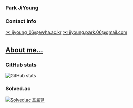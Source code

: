 ### Park JiYoung
<!-- [![github stats](https://github-readme-stats.vercel.app/api?username=ZERO-Black)](https://github.com/anuraghazra/github-readme-stats) -->
<!--
**ZERO-black/ZERO-black** is a ✨ _special_ ✨ repository because its `README.md` (this file) appears on your GitHub profile.

Here are some ideas to get you started:

- 🔭 I’m currently working on ...
- 🌱 I’m currently learning ...
- 👯 I’m looking to collaborate on ...
- 🤔 I’m looking for help with ...
- 💬 Ask me about ...
- 📫 How to reach me: ...
- 😄 Pronouns: ...
- ⚡ Fun fact: ...
### ⚡ Technologies & Tools
<img src="https://img.shields.io/badge/Python-3766AB?style=flat-square&logo=Python&logoColor=white"/></a>&nbsp;
<img src="https://img.shields.io/badge/C++-00599C?style=flat-square&logo=c%2B%2B&logoColor=white"/></a>&nbsp;
<img src="https://img.shields.io/badge/React-61DAFB?style=flat-square&logo=react&logoColor=white"/></a>&nbsp;
<img src="https://img.shields.io/badge/Flask-000000?style=flat-square&logo=Flask&logoColor=white"/></a>&nbsp;
<img src="https://img.shields.io/badge/RabbitMQ-FF6600?style=flat-square&logo=RabbitMQ&logoColor=white"/></a>&nbsp;
<img src="https://img.shields.io/badge/Django-092E20?style=flat-square&logo=Django&logoColor=white"/></a>&nbsp;

<br/>

### 🌱 I’m currently learning ...</p>

<br/>
-->
### Contact info
[✉️ jiyoung_06@ewha.ac.kr](mailto:jiyoung_06@ewha.ac.kr)
[✉️ jiyoung.park.06@gmail.com](mailto:jiyoung.park.06@gmail.com)

[About me...](https://jiyoung06.notion.site/bc2c89e8a52344819e155fecf72c6ebe?pvs=4)
---
### GitHub stats
![GitHub stats](https://github-readme-stats.vercel.app/api?username=zero-black&show_icons=true&theme=prussian)

### Solved.ac
[![Solved.ac
프로필](http://mazassumnida.wtf/api/v2/generate_badge?boj=pjy0616)](https://solved.ac/pjy0616)
